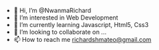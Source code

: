 - 👋 Hi, I’m @NwanmaRichard
- 👀 I’m interested in Web Development
- 🌱 I’m currently learning Javascript, Html5, Css3
- 💞️ I’m looking to collaborate on ...
- 📫 How to reach me richardshmateo@gmail.com

<!---
NwanmaRichard/NwanmaRichard is a ✨ special ✨ repository because its `README.md` (this file) appears on your GitHub profile.
You can click the Preview link to take a look at your changes.
--->
